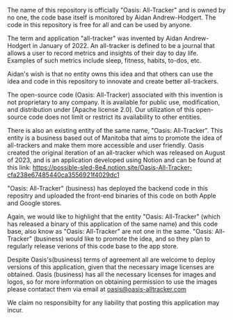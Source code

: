 The name of this repository is officially "Oasis: All-Tracker" and is owned by no one, the code base itself is monitored by Aidan Andrew-Hodgert. 
The code in this repository is free for all and can be used by anyone.

The term and application "all-tracker" was invented by Aidan Andrew-Hodgert in January of 2022.
An all-tracker is defined to be a journal that allows a user to record metrics and insights of their day to day life.
Examples of such metrics include sleep, fitness, habits, to-dos, etc.

Aidan's wish is that no entity owns this idea and that others can use the idea and code in this repository to innovate and create better all-trackers.

The open-source code (Oasis: All-Tracker) associated with this invention is not proprietary to any company. It is available for public use, modification, and distribution under [Apache license 2.0].
Our utilization of this open-source code does not limit or restrict its availability to other entities.

There is also an existing entity of the same name, "Oasis: All-Tracker". This entity is a business based out of Manitoba that aims to promote the idea of all-trackers and make them more accessible and user friendly.
Oasis created the original iteration of an all-tracker which was released on August of 2023, and is an application developed using Notion and can be found at this link: https://possible-sled-8e4.notion.site/Oasis-All-Tracker-cfa238e67485440ca3556921f4029dc1

"Oasis: All-Tracker" (business) has deployed the backend code in this repositry and uploaded the front-end binaries of this code on both Apple and Google stores.

Again, we would like to highlight that the entity "Oasis: All-Tracker" (which has released a binary of this application of the same name) and this code base, also know as "Oasis: All-Tracker" are not one in the same. "Oasis: All-Tracker" (business) would like to promote the idea, and so they plan to regularly release verions of this code base to the app store.

Despite Oasis's(business) terms of agreement all are welcome to deploy versions of this application, given that the necessary image licenses are obtained.
Oasis (business) has all the necessary licenses for images and logos, so for more information on obtaining permission to use the images please contatact them via email at oasis@oasis-alltracker.com

We claim no responsibilty for any liability that posting this application may incur.
